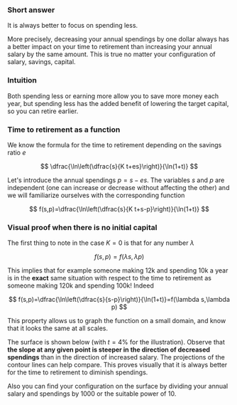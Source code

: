 ### Short answer

It is always better to focus on spending less.

More precisely, decreasing your annual spendings by one dollar always has a better impact on your time to retirement than increasing your annual salary by the same amount. This is true no matter your configuration of salary, savings, capital.

### Intuition

Both spending less or earning more allow you to save more money each year, but spending less has the added benefit of lowering the target capital, so you can retire earlier.

### Time to retirement as a function

We know the formula for the time to retirement depending on the savings ratio $e$

$$
  \dfrac{\ln\left(\dfrac{s}{K t+es}\right)}{\ln(1+t)}
$$

Let's introduce the annual spendings $p = s - es$. The variables $s$ and $p$ are independent (one can increase or decrease without affecting the other) and we will familiarize ourselves with the corresponding function

$$
  f(s,p)=\dfrac{\ln\left(\dfrac{s}{K t+s-p}\right)}{\ln(1+t)}
$$

### Visual proof when there is no initial capital

The first thing to note in the case $K=0$ is that for any number $\lambda$

$$
f(s,p)=f(\lambda s,\lambda p)
$$

This implies that for example someone making 12k and spending 10k a year is in the **exact** same situation with respect to the time to retirement as someone making 120k and spending 100k! Indeed

$$
  f(s,p)=\dfrac{\ln\left(\dfrac{s}{s-p}\right)}{\ln(1+t)}=f(\lambda s,\lambda p)
$$

This property allows us to graph the function on a small domain, and know that it looks the same at all scales.

The surface is shown below (with $t=4\%$ for the illustration). Observe that **the slope at any given point is steeper in the direction of decreased spendings** than in the direction of increased salary. The projections of the contour lines can help compare. This proves visually that it is always better for the time to retirement to diminish spendings.

Also you can find your configuration on the surface by dividing your annual salary and spendings by 1000 or the suitable power of 10.
